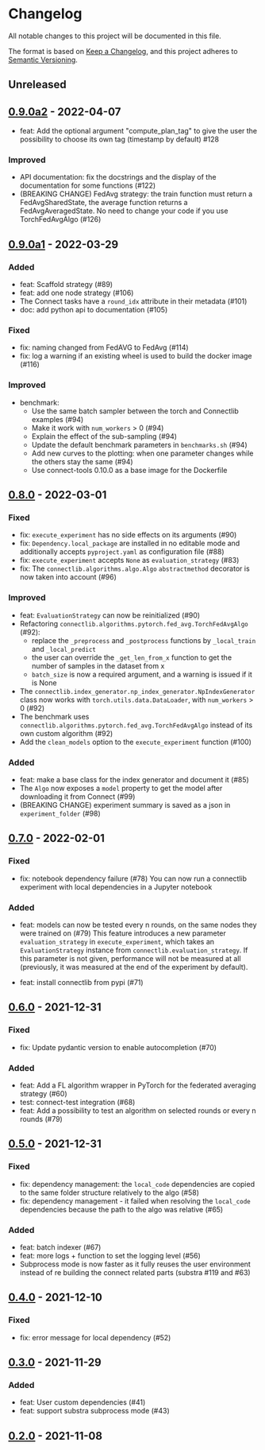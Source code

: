 # Changelog

All notable changes to this project will be documented in this file.

The format is based on [Keep a Changelog](https://keepachangelog.com/en/1.0.0/),
and this project adheres to [Semantic Versioning](https://semver.org/spec/v2.0.0.html).

## Unreleased

## [0.9.0a2](https://github.com/owkin/connectlib/releases/tag/0.9.0a2) - 2022-04-07

- feat: Add the optional argument "compute_plan_tag" to give the user the possibility to choose its own tag (timestamp by default) #128

### Improved

- API documentation: fix the docstrings and the display of the documentation for some functions (#122)
- (BREAKING CHANGE) FedAvg strategy: the train function must return a FedAvgSharedState, the average function returns a FedAvgAveragedState.
    No need to change your code if you use TorchFedAvgAlgo (#126)

## [0.9.0a1](https://github.com/owkin/connectlib/releases/tag/0.9.0a1) - 2022-03-29

### Added

- feat: Scaffold strategy (#89)
- feat: add one node strategy (#106)
- The Connect tasks have a `round_idx` attribute in their metadata (#101)
- doc: add python api to documentation (#105)

### Fixed

- fix: naming changed from FedAVG to FedAvg (#114)
- fix: log a warning if an existing wheel is used to build the docker image (#116)

### Improved

- benchmark:
  - Use the same batch sampler between the torch and Connectlib examples (#94)
  - Make it work with `num_workers` > 0 (#94)
  - Explain the effect of the sub-sampling (#94)
  - Update the default benchmark parameters in `benchmarks.sh` (#94)
  - Add new curves to the plotting: when one parameter changes while the others stay the same (#94)
  - Use connect-tools 0.10.0 as a base image for the Dockerfile

## [0.8.0](https://github.com/owkin/connectlib/releases/tag/0.8.0) - 2022-03-01

### Fixed

- fix: `execute_experiment` has no side effects on its arguments (#90)
- fix: `Dependency.local_package` are installed in no editable mode and additionally accepts `pyproject.yaml` as configuration file (#88)
- fix: `execute_experiment` accepts `None` as `evaluation_strategy` (#83)
- fix: The `connectlib.algorithms.algo.Algo` `abstractmethod` decorator is now taken into account (#96)

### Improved

- feat: `EvaluationStrategy` can now be reinitialized (#90)
- Refactoring `connectlib.algorithms.pytorch.fed_avg.TorchFedAvgAlgo`  (#92):
  - replace the `_preprocess` and `_postprocess` functions by `_local_train` and `_local_predict`
  - the user can override the `_get_len_from_x` function to get the number of samples in the dataset from x
  - `batch_size` is now a required argument, and a warning is issued if it is None
- The `connectlib.index_generator.np_index_generator.NpIndexGenerator` class now works with `torch.utils.data.DataLoader`, with `num_workers` > 0 (#92)
- The benchmark uses `connectlib.algorithms.pytorch.fed_avg.TorchFedAvgAlgo` instead of its own custom algorithm (#92)
- Add the `clean_models` option to the `execute_experiment` function (#100)

### Added

- feat: make a base class for the index generator and document it (#85)
- The `Algo` now exposes a `model` property to get the model after downloading it from Connect (#99)
- (BREAKING CHANGE) experiment summary is saved as a json in `experiment_folder` (#98)

## [0.7.0](https://github.com/owkin/connectlib/releases/tag/0.7.0) - 2022-02-01

### Fixed

- fix: notebook dependency failure (#78)
  You can now run a connectlib experiment with local dependencies in a Jupyter notebook

### Added

- feat: models can now be tested every n rounds, on the same nodes they were trained on (#79)
  This feature introduces a new parameter `evaluation_strategy` in `execute_experiment`, which takes an `EvaluationStrategy` instance from `connectlib.evaluation_strategy`.
  If this parameter is not given, performance will not be measured at all (previously, it was measured at the end of the experiment by default).

- feat: install connectlib from pypi (#71)

## [0.6.0](https://github.com/owkin/connectlib/releases/tag/0.6.0) - 2021-12-31

### Fixed

- fix: Update pydantic version to enable autocompletion (#70)

### Added

- feat: Add a FL algorithm wrapper in PyTorch for the federated averaging strategy (#60)
- test: connect-test integration (#68)
- feat: Add a possibility to test an algorithm on selected rounds or every n rounds (#79)

## [0.5.0](https://github.com/owkin/connectlib/releases/tag/0.5.0) - 2021-12-31

### Fixed

- fix: dependency management: the `local_code` dependencies are copied to the same folder structure relatively to the algo (#58)
- fix: dependency management - it failed when resolving the `local_code` dependencies because the path to the algo was relative (#65)

### Added

- feat: batch indexer (#67)
- feat: more logs + function to set the logging level (#56)
- Subprocess mode is now faster as it fully reuses the user environment instead of re building the connect related parts (substra #119 and #63)

## [0.4.0](https://github.com/owkin/connectlib/releases/tag/0.4.0) - 2021-12-10

### Fixed

- fix: error message for local dependency (#52)

## [0.3.0](https://github.com/owkin/connectlib/releases/tag/0.3.0) - 2021-11-29

### Added

- feat: User custom dependencies (#41)
- feat: support substra subprocess mode (#43)

## [0.2.0](https://github.com/owkin/connectlib/releases/tag/0.2.0) - 2021-11-08

[Unreleased]: https://github.com/owkin/connectlib/compare/0.3.0...HEAD
